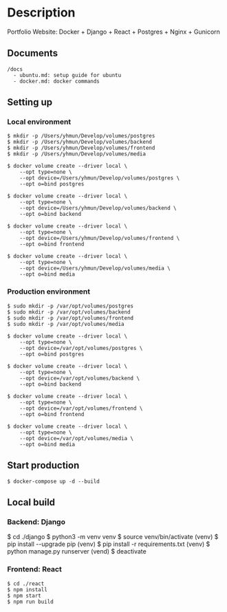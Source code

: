 # Description
Portfolio Website: Docker + Django + React + Postgres + Nginx + Gunicorn

## Documents
```
/docs
  - ubuntu.md: setup guide for ubuntu
  - docker.md: docker commands
```

## Setting up

### Local environment
```
$ mkdir -p /Users/yhmun/Develop/volumes/postgres
$ mkdir -p /Users/yhmun/Develop/volumes/backend
$ mkdir -p /Users/yhmun/Develop/volumes/frontend
$ mkdir -p /Users/yhmun/Develop/volumes/media

$ docker volume create --driver local \
    --opt type=none \
    --opt device=/Users/yhmun/Develop/volumes/postgres \
    --opt o=bind postgres

$ docker volume create --driver local \
    --opt type=none \
    --opt device=/Users/yhmun/Develop/volumes/backend \
    --opt o=bind backend

$ docker volume create --driver local \
    --opt type=none \
    --opt device=/Users/yhmun/Develop/volumes/frontend \
    --opt o=bind frontend

$ docker volume create --driver local \
    --opt type=none \
    --opt device=/Users/yhmun/Develop/volumes/media \
    --opt o=bind media
```

### Production environment
```
$ sudo mkdir -p /var/opt/volumes/postgres
$ sudo mkdir -p /var/opt/volumes/backend
$ sudo mkdir -p /var/opt/volumes/frontend
$ sudo mkdir -p /var/opt/volumes/media

$ docker volume create --driver local \
    --opt type=none \
    --opt device=/var/opt/volumes/postgres \
    --opt o=bind postgres

$ docker volume create --driver local \
    --opt type=none \
    --opt device=/var/opt/volumes/backend \
    --opt o=bind backend

$ docker volume create --driver local \
    --opt type=none \
    --opt device=/var/opt/volumes/frontend \
    --opt o=bind frontend

$ docker volume create --driver local \
    --opt type=none \
    --opt device=/var/opt/volumes/media \
    --opt o=bind media
```

## Start production
```
$ docker-compose up -d --build
```

## Local build

### Backend: Django
$ cd ./django
$ python3 -m venv venv
$ source venv/bin/activate
(venv) $ pip install --upgrade pip
(venv) $ pip install -r requirements.txt
(venv) $ python manage.py runserver
(vend) $ deactivate

### Frontend: React
```
$ cd ./react
$ npm install
$ npm start
$ npm run build
```


